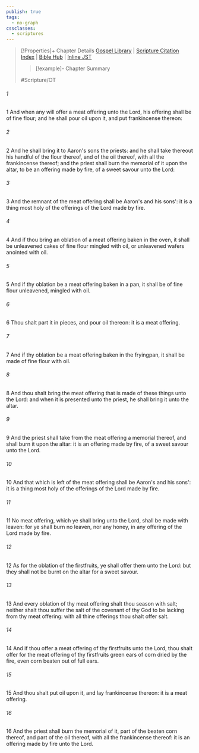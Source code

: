 ```yaml
---
publish: true
tags:
  - no-graph
cssclasses:
  - scriptures
---
```

>[!Properties]+ Chapter Details
>[Gospel Library](https://churchofjesuschrist.org/study/scriptures/ot/lev/2?lang=eng)    |    [Scripture Citation Index](https://scriptures.byu.edu/#06702::c06702)    |    [Bible Hub](https://biblehub.com/leviticus/2.htm)    |    [Inline JST](https://scripturetoolbox.com/html/ic/Leviticus/2.html)
>>[!example]- Chapter Summary
>> 
> 
>
>#Scripture/OT
###### 1
1 And when any will offer a meat offering unto the Lord, his offering shall be of fine flour; and he shall pour oil upon it, and put frankincense thereon:
###### 2
2 And he shall bring it to Aaron's sons the priests: and he shall take thereout his handful of the flour thereof, and of the oil thereof, with all the frankincense thereof; and the priest shall burn the memorial of it upon the altar, to be an offering made by fire, of a sweet savour unto the Lord:
###### 3
3 And the remnant of the meat offering shall be Aaron's and his sons': it is a thing most holy of the offerings of the Lord made by fire.
###### 4
4 And if thou bring an oblation of a meat offering baken in the oven, it shall be unleavened cakes of fine flour mingled with oil, or unleavened wafers anointed with oil.
###### 5
5 And if thy oblation be a meat offering baken in a pan, it shall be of fine flour unleavened, mingled with oil.
###### 6
6 Thou shalt part it in pieces, and pour oil thereon: it is a meat offering.
###### 7
7 And if thy oblation be a meat offering baken in the fryingpan, it shall be made of fine flour with oil.
###### 8
8 And thou shalt bring the meat offering that is made of these things unto the Lord: and when it is presented unto the priest, he shall bring it unto the altar.
###### 9
9 And the priest shall take from the meat offering a memorial thereof, and shall burn it upon the altar: it is an offering made by fire, of a sweet savour unto the Lord.
###### 10
10 And that which is left of the meat offering shall be Aaron's and his sons': it is a thing most holy of the offerings of the Lord made by fire.
###### 11
11 No meat offering, which ye shall bring unto the Lord, shall be made with leaven: for ye shall burn no leaven, nor any honey, in any offering of the Lord made by fire.
###### 12
12 As for the oblation of the firstfruits, ye shall offer them unto the Lord: but they shall not be burnt on the altar for a sweet savour.
###### 13
13 And every oblation of thy meat offering shalt thou season with salt; neither shalt thou suffer the salt of the covenant of thy God to be lacking from thy meat offering: with all thine offerings thou shalt offer salt.
###### 14
14 And if thou offer a meat offering of thy firstfruits unto the Lord, thou shalt offer for the meat offering of thy firstfruits green ears of corn dried by the fire, even corn beaten out of full ears.
###### 15
15 And thou shalt put oil upon it, and lay frankincense thereon: it is a meat offering.
###### 16
16 And the priest shall burn the memorial of it, part of the beaten corn thereof, and part of the oil thereof, with all the frankincense thereof: it is an offering made by fire unto the Lord.
